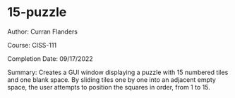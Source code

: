 # 15-puzzle
 
Author: Curran Flanders

Course: CISS-111

Completion Date: 09/17/2022

Summary: Creates a GUI window displaying a puzzle with 15 numbered tiles and one blank space. By sliding tiles one by one into an adjacent empty space, the user attempts to position the squares in order, from 1 to 15.
